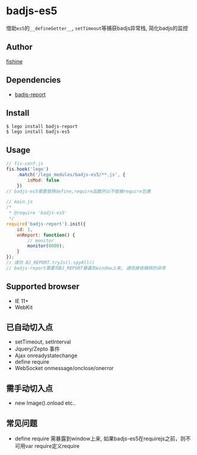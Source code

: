 # badjs-es5

借助`es5`的`__defineGetter__`, `setTimeout`等捕获badjs异常栈, 简化badjs的监控

## Author

[fishine](https://github.com/feix760/)

## Dependencies

- [badjs-report](http://lego.imweb.io/package/badjs-report)

## Install

```
$ lego install badjs-report
$ lego install badjs-es5
```

## Usage

```js
// fis-conf.js
fis.hook('lego')
    .match('/lego_modules/badjs-es5/**.js', {
        isMod: false
    })
// badjs-es5需要替换define,require函数所以不能被require包裹
```

```js
// main.js
/*
 * @require 'badjs-es5'
 */
require('badjs-report').init({
    id: 1,
    onReport: function() {
        // monitor
        monitor(0000);
    }
});
// 请勿 BJ_REPORT.tryJs().spyAll()
// badjs-report需要将BJ_REPORT暴露到window上来, 通信接收捕获的异常
```

## Supported browser

- IE 11+
- WebKit

## 已自动切入点

- setTimeout, setInterval
- Jquery/Zepto 事件
- Ajax onreadystatechange
- define require
- WebSocket onmessage/onclose/onerror

## 需手动切入点

- new Image().onload etc..

## 常见问题

- define require 需暴露到window上来, 如果badjs-es5在requirejs之前，则不可用var require定义require

